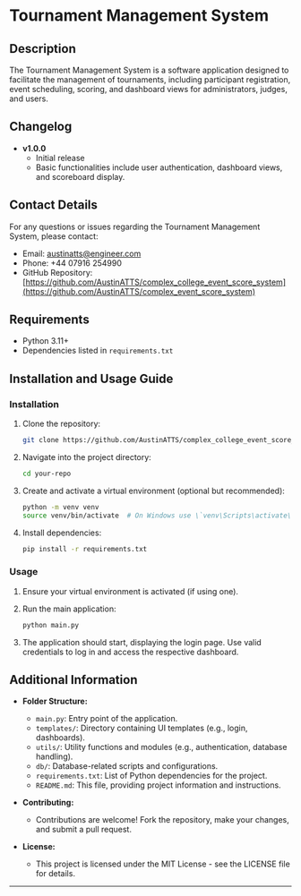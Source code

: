 # Tournament Management System

## Description

The Tournament Management System is a software application designed to facilitate the management of tournaments, including participant registration, event scheduling, scoring, and dashboard views for administrators, judges, and users.

## Changelog

- **v1.0.0**
  - Initial release
  - Basic functionalities include user authentication, dashboard views, and scoreboard display.

## Contact Details

For any questions or issues regarding the Tournament Management System, please contact:
- Email: [austinatts@engineer.com](mailto:austinatts@engineer.com)
- Phone: +44 07916 254990
- GitHub Repository: [https://github.com/AustinATTS/complex_college_event_score_system](https://github.com/AustinATTS/complex_event_score_system)

## Requirements

- Python 3.11+
- Dependencies listed in `requirements.txt`

## Installation and Usage Guide

### Installation

1. Clone the repository:

   ```bash
   git clone https://github.com/AustinATTS/complex_college_event_score_system.git
   ```

2. Navigate into the project directory:

   ```bash
   cd your-repo
   ```

3. Create and activate a virtual environment (optional but recommended):

   ```bash
   python -m venv venv
   source venv/bin/activate  # On Windows use \`venv\Scripts\activate\`
   ```

4. Install dependencies:

   ```bash
   pip install -r requirements.txt
   ```

### Usage

1. Ensure your virtual environment is activated (if using one).

2. Run the main application:

   ```bash
   python main.py
   ```

3. The application should start, displaying the login page. Use valid credentials to log in and access the respective dashboard.

## Additional Information

- **Folder Structure:**
  - `main.py`: Entry point of the application.
  - `templates/`: Directory containing UI templates (e.g., login, dashboards).
  - `utils/`: Utility functions and modules (e.g., authentication, database handling).
  - `db/`: Database-related scripts and configurations.
  - `requirements.txt`: List of Python dependencies for the project.
  - `README.md`: This file, providing project information and instructions.

- **Contributing:**
  - Contributions are welcome! Fork the repository, make your changes, and submit a pull request.

- **License:**
  - This project is licensed under the MIT License - see the LICENSE file for details.

---
